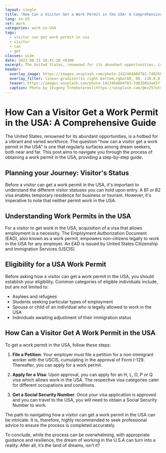 ```yaml
---
layout: single
title: "How Can a Visitor Get a Work Permit in the USA: A Comprehensive Guide"
lang: en-US
ref: Work
categories: work-in-USA
tags:
  - visitor can get work permit in usa
  - visitor
  - can
  - get
classes: wide
date: 2023-08-31 16:41:20 +0100
excerpt: The United States, renowned for its abundant opportunities, is a hotbed for a vibrant and varied workforce.
header:
  overlay_image: https://images.unsplash.com/photo-1422464804701-7d8356b3a42f?crop=entropy&cs=tinysrgb&fit=max&fm=jpg&ixid=M3w0Nzk0ODB8MHwxfHNlYXJjaHw1fHx2aXNpdG9yJTIwY2FuJTIwZ2V0JTIwd29yayUyMHBlcm1pdCUyMGluJTIwdXNhJTJDJTIwdmlzaXRvciUyQyUyMGNhbiUyQyUyMGdldHxlbnwwfDB8fHwxNjkzNDk2NDgxfDA&ixlib=rb-4.0.3&q=80&w=1080
  overlay_filter: linear-gradient(to right bottom,rgba(60, 60, 110,0.8), rgba(178, 34, 52, 0.5))
  teaser: https://images.unsplash.com/photo-1422464804701-7d8356b3a42f?crop=entropy&cs=tinysrgb&fit=max&fm=jpg&ixid=M3w0Nzk0ODB8MHwxfHNlYXJjaHw1fHx2aXNpdG9yJTIwY2FuJTIwZ2V0JTIwd29yayUyMHBlcm1pdCUyMGluJTIwdXNhJTJDJTIwdmlzaXRvciUyQyUyMGNhbiUyQyUyMGdldHxlbnwwfDB8fHwxNjkzNDk2NDgxfDA&ixlib=rb-4.0.3&q=80&w=400
  caption: Photo by [Evgeny Tchebotarev](https://unsplash.com/@ev25?utm_source=wenospeakamericano&utm_medium=referral) on [Unsplash](https://unsplash.com/?utm_source=wenospeakamericano&utm_medium=referral)
---
```

  
  # How Can a Visitor Get a Work Permit in the USA: A Comprehensive Guide

The United States, renowned for its abundant opportunities, is a hotbed for a vibrant and varied workforce. The question "how can a visitor get a work permit in the USA" is one that regularly surfaces among dream seekers, both near and far. This post aims to navigate you through the process of obtaining a work permit in the USA, providing a step-by-step guide.

## Planning your Journey: Visitor's Status

Before a visitor can get a work permit in the USA, it's important to understand the different visitor statuses you can hold upon entry. A B1 or B2 visa enables temporary residence for business or tourism. However, it's imperative to note that neither permit work in the USA.

## Understanding Work Permits in the USA

For a visitor to get work in the USA, acquisition of a visa that allows employment is a necessity. The Employment Authorization Document (EAD), also known as a work permit, empowers non-citizens legally to work in the USA for any employer. An EAD is issued by United States Citizenship and Immigration Services (USCIS).

## Eligibility for a USA Work Permit

Before asking how a visitor can get a work permit in the USA, you should establish your eligibility. Common categories of eligible individuals include, but are not limited to: 

- Asylees and refugees
- Students seeking particular types of employment
- Spouse or child of an individual who is legally allowed to work in the USA
- Individuals awaiting adjustment of their immigration status

## How Can a Visitor Get A Work Permit in the USA

To get a work permit in the USA, follow these steps:

1. **File a Petition**: Your employer must file a petition for a non-immigrant worker with the USCIS, cumulating in the approval of Form I-129. Thereafter, you can apply for a work permit.

2. **Apply for a Visa**: Upon approval, you can apply for an H, L, O, P or Q visa which allows work in the USA. The respective visa categories cater for different occupations and conditions.

3. **Get a Social Security Number**: Once your visa application is approved and you can travel to the USA, you will need to obtain a Social Security Number to work. 

The path to navigating how a visitor can get a work permit in the USA can be intricate. It is, therefore, highly recommended to seek professional advice to ensure the process is completed accurately. 

To conclude, while the process can be overwhelming, with appropriate guidance and resilience, the dream of working in the U.S.A can turn into a reality. After all, it’s the land of dreams, isn’t it?